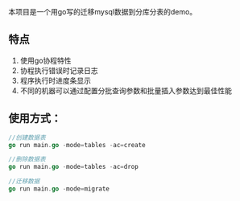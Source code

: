 <p>本项目是一个用go写的迁移mysql数据到分库分表的demo。</p>

## 特点

1. 使用go协程特性
1. 协程执行错误时记录日志
1. 程序执行时进度条显示
1. 不同的机器可以通过配置分批查询参数和批量插入参数达到最佳性能

## 使用方式：

```go
//创建数据表
go run main.go -mode=tables -ac=create

//删除数据表
go run main.go -mode=tables -ac=drop

//迁移数据
go run main.go -mode=migrate
```

